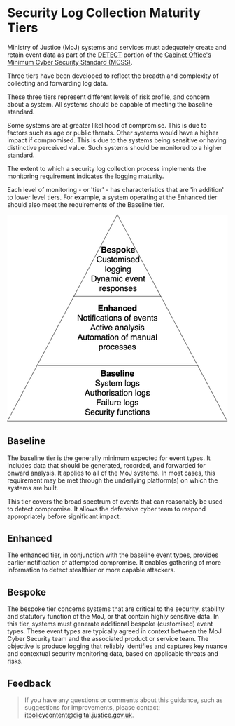 # Security Log Collection Maturity Tiers

Ministry of Justice \(MoJ\) systems and services must adequately create and retain event data as part of the [DETECT](identify-protect-detect-respond-recover.md) portion of the [Cabinet Office's Minimum Cyber Security Standard \(MCSS\)](https://www.gov.uk/government/publications/the-minimum-cyber-security-standard).

Three tiers have been developed to reflect the breadth and complexity of collecting and forwarding log data.

These three tiers represent different levels of risk profile, and concern about a system. All systems should be capable of meeting the baseline standard.

Some systems are at greater likelihood of compromise. This is due to factors such as age or public threats. Other systems would have a higher impact if compromised. This is due to the systems being sensitive or having distinctive perceived value. Such systems should be monitored to a higher standard.

The extent to which a security log collection process implements the monitoring requirement indicates the logging maturity.

Each level of monitoring - or 'tier' - has characteristics that are 'in addition' to lower level tiers. For example, a system operating at the Enhanced tier should also meet the requirements of the Baseline tier.

![A diagram showing a large triangle, base at the bottom, split into three levels. The top level has the heading 'Bespoke'. It contains two items: Customised logging, and Dynamic event responses. The middle level has the heading 'Enhanced'. It contains three items: Notification of events, Active analysis, and Automation of manual processes. The bottom and largest level has the heading 'Baseline'. It contains four items: System logs, Authorisation logs, Failure logs, and Security functions.](images/tiers.png)

## Baseline

The baseline tier is the generally minimum expected for event types. It includes data that should be generated, recorded, and forwarded for onward analysis. It applies to all of the MoJ systems. In most cases, this requirement may be met through the underlying platform\(s\) on which the systems are built.

This tier covers the broad spectrum of events that can reasonably be used to detect compromise. It allows the defensive cyber team to respond appropriately before significant impact.

## Enhanced

The enhanced tier, in conjunction with the baseline event types, provides earlier notification of attempted compromise. It enables gathering of more information to detect stealthier or more capable attackers.

## Bespoke

The bespoke tier concerns systems that are critical to the security, stability and statutory function of the MoJ, or that contain highly sensitive data. In this tier, systems must generate additional bespoke \(customised\) event types. These event types are typically agreed in context between the MoJ Cyber Security team and the associated product or service team. The objective is produce logging that reliably identifies and captures key nuance and contextual security monitoring data, based on applicable threats and risks.

## Feedback

> If you have any questions or comments about this guidance, such as suggestions for improvements, please contact: [itpolicycontent@digital.justice.gov.uk](mailto:itpolicycontent@digital.justice.gov.uk).

